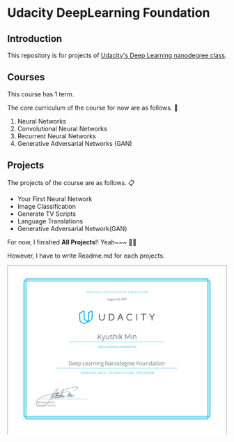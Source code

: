 # Udacity DeepLearning Foundation

## Introduction 

This repository is for projects of [Udacity's Deep Learning nanodegree class](https://www.udacity.com/course/deep-learning-nanodegree-foundation--nd101). 



## Courses 

This course has 1 term.

The core curriculum of the course for now are as follows. :notebook_with_decorative_cover:
1. Neural Networks
2. Convolutional Neural Networks
3. Recurrent Neural Networks
4. Generative Adversarial Networks (GAN)
   ​

## Projects

The projects of the course are as follows. ​:clipboard:​

* Your First Neural Network
* Image Classification
* Generate TV Scripts
* Language Translations 
* Generative Adversarial Network(GAN) 

For now, I finished **All Projects**!! Yeah~~~ :tada::tada:

However, I have to write Readme.md for each projects.  



![Certificate_DLND](./Images/Certificate_DLND.PNG)